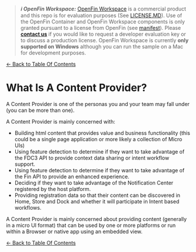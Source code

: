> **_:information_source: OpenFin Workspace:_** [OpenFin Workspace](https://www.openfin.co/workspace/) is a commercial product and this repo is for evaluation purposes (See [LICENSE.MD](../LICENSE.MD)). Use of the OpenFin Container and OpenFin Workspace components is only granted pursuant to a license from OpenFin (see [manifest](../public/manifest.fin.json)). Please [**contact us**](https://www.openfin.co/workspace/poc/) if you would like to request a developer evaluation key or to discuss a production license.
> OpenFin Workspace is currently **only supported on Windows** although you can run the sample on a Mac for development purposes.

[<- Back to Table Of Contents](../README.md)

# What Is A Content Provider?

A Content Provider is one of the personas you and your team may fall under (you can be more than one).

A Content Provider is mainly concerned with:

- Building html content that provides value and business functionality (this could be a single page application or more likely a collection of Micro UIs)
- Using feature detection to determine if they want to take advantage of the FDC3 API to provide context data sharing or intent workflow support.
- Using feature detection to determine if they want to take advantage of the Fin API to provide an enhanced experience.
- Deciding if they want to take advantage of the Notification Center registered by the host platform.
- Providing registration data so that their content can be discovered in Home, Store and Dock and whether it will participate in Intent based workflows.

A Content Provider is mainly concerned about providing content (generally in a micro UI format) that can be used by one or more platforms or run within a Browser or native app using an embedded view.

[<- Back to Table Of Contents](../README.md)
